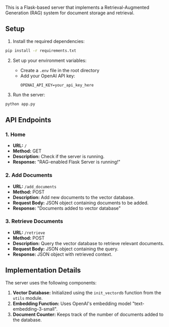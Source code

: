 This is a Flask-based server that implements a Retrieval-Augmented Generation (RAG) system for document storage and retrieval.

## Setup

1. Install the required dependencies:

```bash
pip install -r requirements.txt
```

2. Set up your environment variables:
   - Create a `.env` file in the root directory
   - Add your OpenAI API key:
     ```
     OPENAI_API_KEY=your_api_key_here
     ```

3. Run the server:

```bash
python app.py
```

## API Endpoints

### 1. Home

- **URL:** `/`
- **Method:** GET
- **Description:** Check if the server is running.
- **Response:** "RAG-enabled Flask Server is running!"

### 2. Add Documents

- **URL:** `/add_documents`
- **Method:** POST
- **Description:** Add new documents to the vector database.
- **Request Body:** JSON object containing documents to be added.
- **Response:** "Documents added to vector database"

### 3. Retrieve Documents

- **URL:** `/retrieve`
- **Method:** POST
- **Description:** Query the vector database to retrieve relevant documents.
- **Request Body:** JSON object containing the query.
- **Response:** JSON object with retrieved context.

## Implementation Details

The server uses the following components:

1. **Vector Database:** Initialized using the `init_vectordb` function from the `utils` module.
2. **Embedding Function:** Uses OpenAI's embedding model "text-embedding-3-small".
3. **Document Counter:** Keeps track of the number of documents added to the database.

